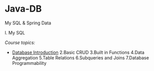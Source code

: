 # Java-DB
My SQL &amp; Spring Data

I. My SQL

_Course topics:_

- <a href="https://github.com/Evuns/JavaOOP/tree/master/src/WorkingWithAbstraction" target="_blank">Database Introduction</a>
2.Basic CRUD
3.Built in Functions
4.Data Aggregation
5.Table Relations
6.Subqueries and Joins
7.Database Programmability
